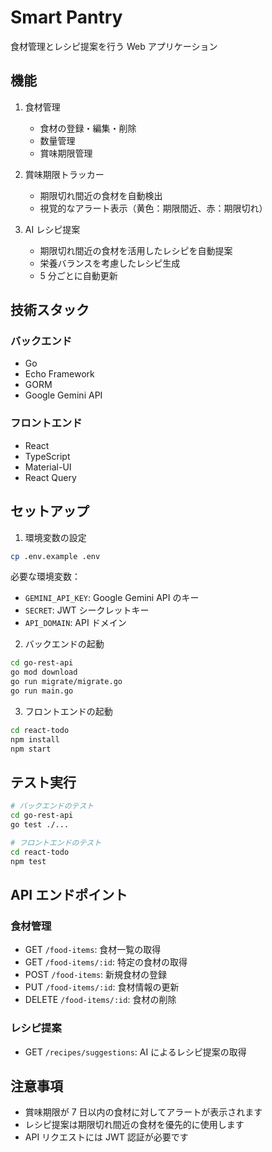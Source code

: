 # Smart Pantry

食材管理とレシピ提案を行う Web アプリケーション

## 機能

1. 食材管理

   - 食材の登録・編集・削除
   - 数量管理
   - 賞味期限管理

2. 賞味期限トラッカー

   - 期限切れ間近の食材を自動検出
   - 視覚的なアラート表示（黄色：期限間近、赤：期限切れ）

3. AI レシピ提案
   - 期限切れ間近の食材を活用したレシピを自動提案
   - 栄養バランスを考慮したレシピ生成
   - 5 分ごとに自動更新

## 技術スタック

### バックエンド

- Go
- Echo Framework
- GORM
- Google Gemini API

### フロントエンド

- React
- TypeScript
- Material-UI
- React Query

## セットアップ

1. 環境変数の設定

```bash
cp .env.example .env
```

必要な環境変数：

- `GEMINI_API_KEY`: Google Gemini API のキー
- `SECRET`: JWT シークレットキー
- `API_DOMAIN`: API ドメイン

2. バックエンドの起動

```bash
cd go-rest-api
go mod download
go run migrate/migrate.go
go run main.go
```

3. フロントエンドの起動

```bash
cd react-todo
npm install
npm start
```

## テスト実行

```bash
# バックエンドのテスト
cd go-rest-api
go test ./...

# フロントエンドのテスト
cd react-todo
npm test
```

## API エンドポイント

### 食材管理

- GET `/food-items`: 食材一覧の取得
- GET `/food-items/:id`: 特定の食材の取得
- POST `/food-items`: 新規食材の登録
- PUT `/food-items/:id`: 食材情報の更新
- DELETE `/food-items/:id`: 食材の削除

### レシピ提案

- GET `/recipes/suggestions`: AI によるレシピ提案の取得

## 注意事項

- 賞味期限が 7 日以内の食材に対してアラートが表示されます
- レシピ提案は期限切れ間近の食材を優先的に使用します
- API リクエストには JWT 認証が必要です
